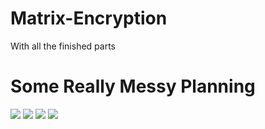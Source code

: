 # Matrix-Encryption
With all the finished parts

# Some Really Messy Planning
<img src="https://i.ibb.co/zbTMcHk/IMG-2162.jpg" />
<img src="https://i.ibb.co/rk1fm01/IMG-2163.jpg" />
<img src="https://i.ibb.co/WPZ8whQ/IMG-2164.jpg" />
<img src="https://i.ibb.co/C00jLsH/IMG-2165.jpg" />
